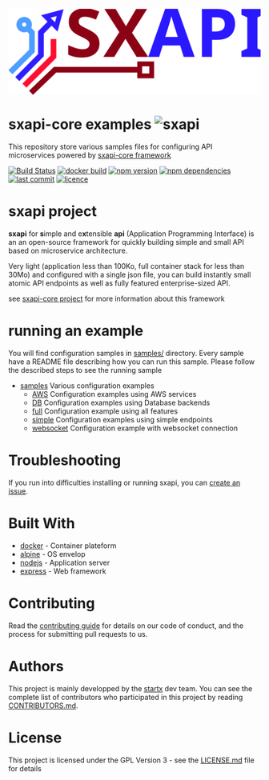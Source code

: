[![sxapi](https://raw.githubusercontent.com/startxfr/sxapi-core/dev/docs/assets/logo.svg?sanitize=true)](https://github.com/startxfr/sxapi-core)

# sxapi-core examples ![sxapi](https://img.shields.io/badge/latest-v0.0.66-blue.svg)

This repository store various samples files for configuring API microservices 
powered by [sxapi-core framework](https://github.com/startxfr/sxapi-core)

[![Build Status](https://travis-ci.org/startxfr/sxapi-sample.svg?branch=dev)](https://travis-ci.org/startxfr/sxapi-sample)
[![docker build](https://img.shields.io/docker/build/startx/sxapi.svg)](https://hub.docker.com/r/startx/sxapi/) 
[![npm version](https://badge.fury.io/js/sxapi-core.svg)](https://www.npmjs.com/package/sxapi-core) 
[![npm dependencies](https://david-dm.org/startxfr/sxapi-core.svg)](https://www.npmjs.com/package/sxapi-core) 
[![last commit](https://img.shields.io/github/last-commit/startxfr/sxapi-core.svg)](https://github.com/startxfr/sxapi-core) 
[![licence](https://img.shields.io/github/license/startxfr/sxapi-core.svg)](https://github.com/startxfr/sxapi-core) 


# sxapi project

**sxapi** for **s**imple and e**x**tensible **api** (Application Programming Interface) is an an open-source framework for quickly building simple and small API based on microservice architecture.

Very light (application less than 100Ko, full container stack for less than 30Mo) and configured with a single json file, you can build instantly small atomic API endpoints as well as fully featured enterprise-sized API.

see [sxapi-core project](https://github.com/startxfr/sxapi-core) for more information about this framework

# running an example

You will find configuration samples in [samples/](samples/) directory. 
Every sample have a README file describing how you can run this sample. Please
follow the described steps to see the running sample

- [samples](samples/) Various configuration examples
  - [AWS](aws/) Configuration examples using AWS services
  - [DB](db/) Configuration examples using Database backends
  - [full](full/) Configuration example using all features
  - [simple](simple/) Configuration examples using simple endpoints
  - [websocket](websocket/) Configuration example with websocket connection

# Troubleshooting

If you run into difficulties installing or running sxapi, you can [create an issue](https://github.com/startxfr/sxapi-core/issues/new).

# Built With

* [docker](https://www.docker.com/) - Container plateform
* [alpine](https://alpinelinux.org/) - OS envelop
* [nodejs](https://nodejs.org) - Application server
* [express](http://expressjs.com) - Web framework

# Contributing

Read the [contributing guide](https://github.com/startxfr/sxapi-core/tree/dev/docs/guides/5.Contribute.md) for details on our code of conduct, and the process for submitting pull requests to us.

# Authors

This project is mainly developped by the [startx](https://www.startx.fr) dev team. You can see the complete list of contributors who participated in this project by reading [CONTRIBUTORS.md](https://github.com/startxfr/sxapi-core/tree/dev/docs/CONTRIBUTORS.md).

# License

This project is licensed under the GPL Version 3 - see the [LICENSE.md](https://github.com/startxfr/sxapi-core/tree/dev/docs/LICENSE.md) file for details
